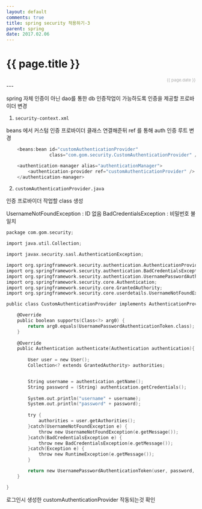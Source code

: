 ```yaml
---
layout: default
comments: true
title: spring security 적용하기-3
parent: spring
date: 2017.02.06
---
```


<h1>{{ page.title }}</h1>  
<div style="text-align:right; font-size:11px; color:#aaa">{{ page.date }} </div>
---

spring 자체 인증이 아닌 dao를 통한 db 인증작업이 가능하도록 인증을 제공할 프로바이더 변경

1) `security-context.xml`

beans 에서 커스텀 인증 프로바이더 클래스 연결해준뒤
ref 를 통해 auth 인증 루트 변경
~~~c
	<beans:bean id="customAuthenticationProvider" 
                class="com.gom.security.CustomAuthenticationProvider" />

	<authentication-manager alias="authenticationManager"> 
		<authentication-provider ref="customAuthenticationProvider" />
	</authentication-manager>
~~~

2) `customAuthenticationProvider.java`

인증 프로바이더 작업할 class 생성

UsernameNotFoundException  : ID 없음
BadCredentialsException : 비밀번호 불일치

~~~c
package com.gom.security;

import java.util.Collection;

import javax.security.sasl.AuthenticationException;

import org.springframework.security.authentication.AuthenticationProvider;
import org.springframework.security.authentication.BadCredentialsException;
import org.springframework.security.authentication.UsernamePasswordAuthenticationToken;
import org.springframework.security.core.Authentication;
import org.springframework.security.core.GrantedAuthority;
import org.springframework.security.core.userdetails.UsernameNotFoundException;

public class CustomAuthenticationProvider implements AuthenticationProvider{

	@Override
	public boolean supports(Class<?> arg0) {
        return arg0.equals(UsernamePasswordAuthenticationToken.class);
	}
	
	@Override
	public Authentication authenticate(Authentication authentication){
				
		User user = new User();
		Collection<? extends GrantedAuthority> authorities;


		String username = authentication.getName(); 
		String password = (String) authentication.getCredentials(); 
		
		System.out.println("username" + username);
		System.out.println("password" + password);
		
		try { 
			authorities = user.getAuthorities(); 
		}catch(UsernameNotFoundException e) { 
			throw new UsernameNotFoundException(e.getMessage()); 
		}catch(BadCredentialsException e) { 
			throw new BadCredentialsException(e.getMessage()); 
		}catch(Exception e) {
			throw new RuntimeException(e.getMessage()); 
		}

		return new UsernamePasswordAuthenticationToken(user, password, authorities);
	}

}
~~~
로그인시 생성한 customAuthenticationProvider 작동되는것 확인
